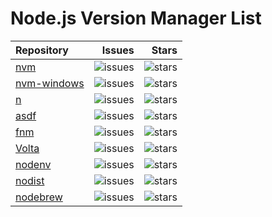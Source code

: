 # Node.js Version Manager List

| Repository | Issues | Stars |
| :--- | ---: | ---: |
| [nvm](https://github.com/nvm-sh/nvm) | ![issues](https://img.shields.io/github/issues/nvm-sh/nvm.svg) | ![stars](https://img.shields.io/github/stars/nvm-sh/nvm.svg) |
| [nvm-windows](https://github.com/coreybutler/nvm-windows) | ![issues](https://img.shields.io/github/issues/coreybutler/nvm-windows.svg) | ![stars](https://img.shields.io/github/stars/coreybutler/nvm-windows.svg) |
| [n](https://github.com/tj/n) | ![issues](https://img.shields.io/github/issues/tj/n.svg) | ![stars](https://img.shields.io/github/stars/tj/n.svg) |
| [asdf](https://github.com/asdf-vm/asdf) | ![issues](https://img.shields.io/github/issues/asdf-vm/asdf.svg) | ![stars](https://img.shields.io/github/stars/asdf-vm/asdf.svg) |
| [fnm](https://github.com/Schniz/fnm) | ![issues](https://img.shields.io/github/issues/Schniz/fnm.svg) | ![stars](https://img.shields.io/github/stars/Schniz/fnm.svg) |
| [Volta](https://github.com/volta-cli/volta) | ![issues](https://img.shields.io/github/issues/volta-cli/volta.svg) | ![stars](https://img.shields.io/github/stars/volta-cli/volta.svg) |
| [nodenv](https://github.com/nodenv/nodenv) | ![issues](https://img.shields.io/github/issues/nodenv/nodenv.svg) | ![stars](https://img.shields.io/github/stars/nodenv/nodenv.svg) |
| [nodist](https://github.com/nullivex/nodist) | ![issues](https://img.shields.io/github/issues/nullivex/nodist.svg) | ![stars](https://img.shields.io/github/stars/nullivex/nodist.svg) |
| [nodebrew](https://github.com/hokaccha/nodebrew) | ![issues](https://img.shields.io/github/issues/hokaccha/nodebrew.svg) | ![stars](https://img.shields.io/github/stars/hokaccha/nodebrew.svg) |
